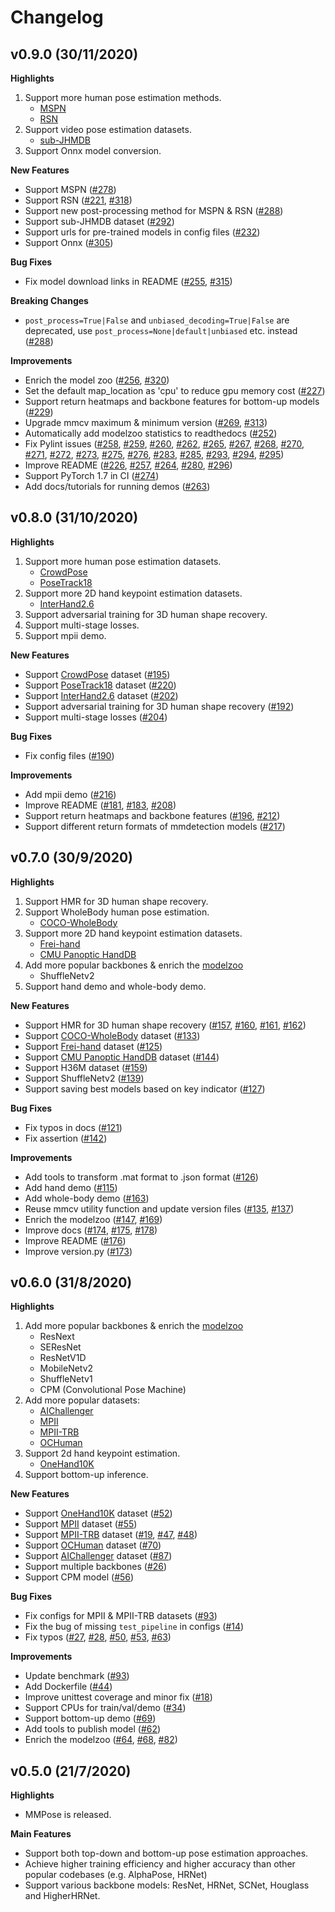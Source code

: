 # Changelog

## v0.9.0 (30/11/2020)

**Highlights**

1. Support more human pose estimation methods.
    - [MSPN](https://arxiv.org/abs/1901.00148)
    - [RSN](https://arxiv.org/abs/2003.04030)
2. Support video pose estimation datasets.
    - [sub-JHMDB](http://jhmdb.is.tue.mpg.de/dataset)
3. Support Onnx model conversion.

**New Features**

- Support MSPN ([#278](https://github.com/open-mmlab/mmpose/pull/278))
- Support RSN ([#221](https://github.com/open-mmlab/mmpose/pull/221), [#318](https://github.com/open-mmlab/mmpose/pull/318))
- Support new post-processing method for MSPN & RSN ([#288](https://github.com/open-mmlab/mmpose/pull/288))
- Support sub-JHMDB dataset ([#292](https://github.com/open-mmlab/mmpose/pull/292))
- Support urls for pre-trained models in config files ([#232](https://github.com/open-mmlab/mmpose/pull/232))
- Support Onnx ([#305](https://github.com/open-mmlab/mmpose/pull/305))

**Bug Fixes**

- Fix model download links in README ([#255](https://github.com/open-mmlab/mmpose/pull/255), [#315](https://github.com/open-mmlab/mmpose/pull/315))

**Breaking Changes**

- `post_process=True|False` and `unbiased_decoding=True|False` are deprecated, use `post_process=None|default|unbiased` etc. instead ([#288](https://github.com/open-mmlab/mmpose/pull/288))

**Improvements**

- Enrich the model zoo ([#256](https://github.com/open-mmlab/mmpose/pull/256), [#320](https://github.com/open-mmlab/mmpose/pull/320))
- Set the default map_location as 'cpu' to reduce gpu memory cost ([#227](https://github.com/open-mmlab/mmpose/pull/227))
- Support return heatmaps and backbone features for bottom-up models ([#229](https://github.com/open-mmlab/mmpose/pull/229))
- Upgrade mmcv maximum & minimum version ([#269](https://github.com/open-mmlab/mmpose/pull/269), [#313](https://github.com/open-mmlab/mmpose/pull/313))
- Automatically add modelzoo statistics to readthedocs ([#252](https://github.com/open-mmlab/mmpose/pull/252))
- Fix Pylint issues ([#258](https://github.com/open-mmlab/mmpose/pull/258), [#259](https://github.com/open-mmlab/mmpose/pull/259), [#260](https://github.com/open-mmlab/mmpose/pull/260), [#262](https://github.com/open-mmlab/mmpose/pull/262), [#265](https://github.com/open-mmlab/mmpose/pull/265), [#267](https://github.com/open-mmlab/mmpose/pull/267), [#268](https://github.com/open-mmlab/mmpose/pull/268), [#270](https://github.com/open-mmlab/mmpose/pull/270), [#271](https://github.com/open-mmlab/mmpose/pull/271), [#272](https://github.com/open-mmlab/mmpose/pull/272), [#273](https://github.com/open-mmlab/mmpose/pull/273), [#275](https://github.com/open-mmlab/mmpose/pull/275), [#276](https://github.com/open-mmlab/mmpose/pull/276), [#283](https://github.com/open-mmlab/mmpose/pull/283), [#285](https://github.com/open-mmlab/mmpose/pull/285), [#293](https://github.com/open-mmlab/mmpose/pull/293), [#294](https://github.com/open-mmlab/mmpose/pull/294), [#295](https://github.com/open-mmlab/mmpose/pull/295))
- Improve README ([#226](https://github.com/open-mmlab/mmpose/pull/226), [#257](https://github.com/open-mmlab/mmpose/pull/257), [#264](https://github.com/open-mmlab/mmpose/pull/264), [#280](https://github.com/open-mmlab/mmpose/pull/280), [#296](https://github.com/open-mmlab/mmpose/pull/296))
- Support PyTorch 1.7 in CI ([#274](https://github.com/open-mmlab/mmpose/pull/274))
- Add docs/tutorials for running demos ([#263](https://github.com/open-mmlab/mmpose/pull/263))

## v0.8.0 (31/10/2020)

**Highlights**

1. Support more human pose estimation datasets.
    - [CrowdPose](https://github.com/Jeff-sjtu/CrowdPose)
    - [PoseTrack18](https://posetrack.net/)
2. Support more 2D hand keypoint estimation datasets.
    - [InterHand2.6](https://github.com/facebookresearch/InterHand2.6M)
3. Support adversarial training for 3D human shape recovery.
4. Support multi-stage losses.
5. Support mpii demo.


**New Features**

- Support [CrowdPose](https://github.com/Jeff-sjtu/CrowdPose) dataset ([#195](https://github.com/open-mmlab/mmpose/pull/195))
- Support [PoseTrack18](https://posetrack.net/) dataset ([#220](https://github.com/open-mmlab/mmpose/pull/220))
- Support [InterHand2.6](https://github.com/facebookresearch/InterHand2.6M) dataset ([#202](https://github.com/open-mmlab/mmpose/pull/202))
- Support adversarial training for 3D human shape recovery ([#192](https://github.com/open-mmlab/mmpose/pull/192))
- Support multi-stage losses ([#204](https://github.com/open-mmlab/mmpose/pull/204))

**Bug Fixes**

- Fix config files ([#190](https://github.com/open-mmlab/mmpose/pull/190))

**Improvements**

- Add mpii demo ([#216](https://github.com/open-mmlab/mmpose/pull/216))
- Improve README ([#181](https://github.com/open-mmlab/mmpose/pull/181), [#183](https://github.com/open-mmlab/mmpose/pull/183), [#208](https://github.com/open-mmlab/mmpose/pull/208))
- Support return heatmaps and backbone features ([#196](https://github.com/open-mmlab/mmpose/pull/196), [#212](https://github.com/open-mmlab/mmpose/pull/212))
- Support different return formats of mmdetection models ([#217](https://github.com/open-mmlab/mmpose/pull/217))


## v0.7.0 (30/9/2020)

**Highlights**

1. Support HMR for 3D human shape recovery.
2. Support WholeBody human pose estimation.
    - [COCO-WholeBody](https://github.com/jin-s13/COCO-WholeBody)
3. Support more 2D hand keypoint estimation datasets.
    - [Frei-hand](https://lmb.informatik.uni-freiburg.de/projects/freihand/)
    - [CMU Panoptic HandDB](http://domedb.perception.cs.cmu.edu/handdb.html)
4. Add more popular backbones & enrich the [modelzoo](https://mmpose.readthedocs.io/en/latest/model_zoo.html)
    - ShuffleNetv2
5. Support hand demo and whole-body demo.


**New Features**

- Support HMR for 3D human shape recovery ([#157](https://github.com/open-mmlab/mmpose/pull/157), [#160](https://github.com/open-mmlab/mmpose/pull/160), [#161](https://github.com/open-mmlab/mmpose/pull/161), [#162](https://github.com/open-mmlab/mmpose/pull/162))
- Support [COCO-WholeBody](https://github.com/jin-s13/COCO-WholeBody) dataset ([#133](https://github.com/open-mmlab/mmpose/pull/133))
- Support [Frei-hand](https://lmb.informatik.uni-freiburg.de/projects/freihand/) dataset ([#125](https://github.com/open-mmlab/mmpose/pull/125))
- Support [CMU Panoptic HandDB](http://domedb.perception.cs.cmu.edu/handdb.html) dataset ([#144](https://github.com/open-mmlab/mmpose/pull/144))
- Support H36M dataset ([#159](https://github.com/open-mmlab/mmpose/pull/159))
- Support ShuffleNetv2 ([#139](https://github.com/open-mmlab/mmpose/pull/139))
- Support saving best models based on key indicator ([#127](https://github.com/open-mmlab/mmpose/pull/127))

**Bug Fixes**

- Fix typos in docs ([#121](https://github.com/open-mmlab/mmpose/pull/121))
- Fix assertion ([#142](https://github.com/open-mmlab/mmpose/pull/142))

**Improvements**

- Add tools to transform .mat format to .json format ([#126](https://github.com/open-mmlab/mmpose/pull/126))
- Add hand demo ([#115](https://github.com/open-mmlab/mmpose/pull/115))
- Add whole-body demo ([#163](https://github.com/open-mmlab/mmpose/pull/163))
- Reuse mmcv utility function and update version files ([#135](https://github.com/open-mmlab/mmpose/pull/135), [#137](https://github.com/open-mmlab/mmpose/pull/137))
- Enrich the modelzoo ([#147](https://github.com/open-mmlab/mmpose/pull/147), [#169](https://github.com/open-mmlab/mmpose/pull/169))
- Improve docs ([#174](https://github.com/open-mmlab/mmpose/pull/174), [#175](https://github.com/open-mmlab/mmpose/pull/175), [#178](https://github.com/open-mmlab/mmpose/pull/178))
- Improve README ([#176](https://github.com/open-mmlab/mmpose/pull/176))
- Improve version.py ([#173](https://github.com/open-mmlab/mmpose/pull/173))

## v0.6.0 (31/8/2020)

**Highlights**

1. Add more popular backbones & enrich the [modelzoo](https://mmpose.readthedocs.io/en/latest/model_zoo.html)
    - ResNext
    - SEResNet
    - ResNetV1D
    - MobileNetv2
    - ShuffleNetv1
    - CPM (Convolutional Pose Machine)
2. Add more popular datasets:
    - [AIChallenger](https://arxiv.org/abs/1711.06475?context=cs.CV)
    - [MPII](http://human-pose.mpi-inf.mpg.de/)
    - [MPII-TRB](https://github.com/kennymckormick/Triplet-Representation-of-human-Body)
    - [OCHuman](http://www.liruilong.cn/projects/pose2seg/index.html)
3. Support 2d hand keypoint estimation.
    - [OneHand10K](https://www.yangangwang.com/papers/WANG-MCC-2018-10.html)
4. Support bottom-up inference.


**New Features**

- Support [OneHand10K](https://www.yangangwang.com/papers/WANG-MCC-2018-10.html) dataset ([#52](https://github.com/open-mmlab/mmpose/pull/52))
- Support [MPII](http://human-pose.mpi-inf.mpg.de/) dataset ([#55](https://github.com/open-mmlab/mmpose/pull/55))
- Support [MPII-TRB](https://github.com/kennymckormick/Triplet-Representation-of-human-Body) dataset ([#19](https://github.com/open-mmlab/mmpose/pull/19), [#47](https://github.com/open-mmlab/mmpose/pull/47), [#48](https://github.com/open-mmlab/mmpose/pull/48))
- Support [OCHuman](http://www.liruilong.cn/projects/pose2seg/index.html) dataset ([#70](https://github.com/open-mmlab/mmpose/pull/70))
- Support [AIChallenger](https://arxiv.org/abs/1711.06475?context=cs.CV) dataset ([#87](https://github.com/open-mmlab/mmpose/pull/87))
- Support multiple backbones ([#26](https://github.com/open-mmlab/mmpose/pull/26))
- Support CPM model ([#56](https://github.com/open-mmlab/mmpose/pull/56))

**Bug Fixes**

- Fix configs for MPII & MPII-TRB datasets ([#93](https://github.com/open-mmlab/mmpose/pull/93))
- Fix the bug of missing `test_pipeline` in configs ([#14](https://github.com/open-mmlab/mmpose/pull/14))
- Fix typos ([#27](https://github.com/open-mmlab/mmpose/pull/27), [#28](https://github.com/open-mmlab/mmpose/pull/28), [#50](https://github.com/open-mmlab/mmpose/pull/50), [#53](https://github.com/open-mmlab/mmpose/pull/53), [#63](https://github.com/open-mmlab/mmpose/pull/63))

**Improvements**

- Update benchmark ([#93](https://github.com/open-mmlab/mmpose/pull/93))
- Add Dockerfile ([#44](https://github.com/open-mmlab/mmpose/pull/44))
- Improve unittest coverage and minor fix ([#18](https://github.com/open-mmlab/mmpose/pull/18))
- Support CPUs for train/val/demo ([#34](https://github.com/open-mmlab/mmpose/pull/34))
- Support bottom-up demo ([#69](https://github.com/open-mmlab/mmpose/pull/69))
- Add tools to publish model ([#62](https://github.com/open-mmlab/mmpose/pull/62))
- Enrich the modelzoo ([#64](https://github.com/open-mmlab/mmpose/pull/64), [#68](https://github.com/open-mmlab/mmpose/pull/68), [#82](https://github.com/open-mmlab/mmpose/pull/82))

## v0.5.0 (21/7/2020)

**Highlights**

- MMPose is released.

**Main Features**

- Support both top-down and bottom-up pose estimation approaches.
- Achieve higher training efficiency and higher accuracy than other popular codebases (e.g. AlphaPose, HRNet)
- Support various backbone models: ResNet, HRNet, SCNet, Houglass and HigherHRNet.
